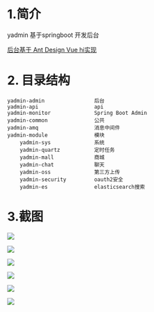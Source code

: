 # 1.简介

yadmin 基于springboot 开发后台

[后台基于 Ant Design Vue  hi实现 ](https://github.com/ytrue/yadmin-web)

# 2. 目录结构

```
yadmin-admin			  	后台
yadmin-api					api
yadmin-monitor		   		Spring Boot Admin
yadmin-common		 		公共
yadmin-amq                  消息中间件
yadmin-module		   		模块
	yadmin-sys			   	系统
	yadmin-quartz		 	定时任务
	yadmin-mall			 	商城
	yadmin-chat			 	聊天
	yadmin-oss			   	第三方上传
	yadmin-security	   		oauth2安全
    yadmin-es               elasticsearch搜索
```

# 3.截图

![](https://php-yangyi-images.oss-cn-shenzhen.aliyuncs.com/mydocs/yadmin-01.png)

![](https://php-yangyi-images.oss-cn-shenzhen.aliyuncs.com/mydocs/yadmin-02.png)

![](https://php-yangyi-images.oss-cn-shenzhen.aliyuncs.com/mydocs/yadmin-03.png)

![](https://php-yangyi-images.oss-cn-shenzhen.aliyuncs.com/mydocs/yadmin-04.png)

![](https://php-yangyi-images.oss-cn-shenzhen.aliyuncs.com/mydocs/yadmin-05.png)

![](https://php-yangyi-images.oss-cn-shenzhen.aliyuncs.com/mydocs/yadmin-06.png)